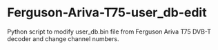 # Ferguson-Ariva-T75-user_db-edit
Python script to modify user_db.bin file from Ferguson Ariva T75 DVB-T decoder and change channel numbers.
